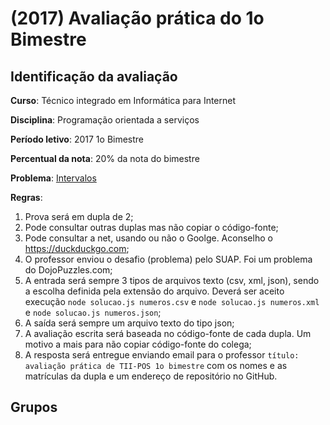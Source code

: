 # [](#header-1) (2017) Avaliação prática do 1o Bimestre

## [](#header-2) Identificação da avaliação

**Curso**: Técnico integrado em Informática para Internet

**Disciplina**: Programação orientada a serviços

**Período letivo**: 2017 1o Bimestre

**Percentual da nota**: 20% da nota do bimestre

**Problema**: [Intervalos](http://dojopuzzles.com/problemas/exibe/intervalos/)

**Regras**:

1. Prova será em dupla de 2;
2. Pode consultar outras duplas mas não copiar o código-fonte;
3. Pode consultar a net, usando ou não o Goolge. Aconselho o https://duckduckgo.com;
4. O professor enviou o desafio (problema) pelo SUAP. Foi um problema do DojoPuzzles.com;
5. A entrada será sempre 3 tipos de arquivos texto (csv, xml, json), sendo a escolha definida pela extensão do arquivo. Deverá ser aceito execução ```node solucao.js numeros.csv``` e ```node solucao.js numeros.xml``` e ```node solucao.js numeros.json```;
6. A saída será sempre um arquivo texto do tipo json;
7. A avaliação escrita será baseada no código-fonte de cada dupla. Um motivo a mais para não copiar código-fonte do colega;
8. A resposta será entregue enviando email para o professor ```título: avaliação prática de TII-POS 1o bimestre``` com os nomes e as matrículas da dupla e um endereço de repositório no GitHub.

## [](#header-2) Grupos
